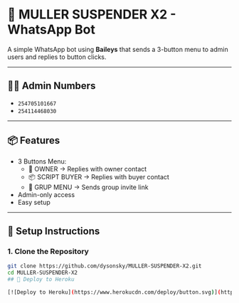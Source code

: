 # 🤖 MULLER SUSPENDER X2 - WhatsApp Bot

A simple WhatsApp bot using **Baileys** that sends a 3-button menu to admin users and replies to button clicks.

---

## 👨‍💻 Admin Numbers

- `254705101667`
- `254114468030`

---

## 📦 Features

- 3 Buttons Menu:
  - 👑 OWNER → Replies with owner contact
  - 📦 SCRIPT BUYER → Replies with buyer contact
  - 👥 GRUP MENU → Sends group invite link
- Admin-only access
- Easy setup

---

## 🚀 Setup Instructions

### 1. Clone the Repository

```bash
git clone https://github.com/dysonsky/MULLER-SUSPENDER-X2.git
cd MULLER-SUSPENDER-X2
## 🚀 Deploy to Heroku

[![Deploy to Heroku](https://www.herokucdn.com/deploy/button.svg)](https://heroku.com/deploy?template=https://github.com/dysonsky/MULLER-SUSPENDER-X2)
